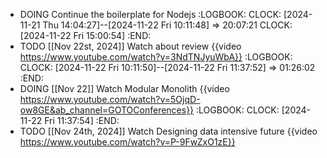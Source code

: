 - DOING Continue the boilerplate for Nodejs
  :LOGBOOK:
  CLOCK: [2024-11-21 Thu 14:04:27]--[2024-11-22 Fri 10:11:48] =>  20:07:21
  CLOCK: [2024-11-22 Fri 15:00:54]
  :END:
- TODO [[Nov 22st, 2024]] Watch about review {{video https://www.youtube.com/watch?v=3NdTNJyuWbA}}
  :LOGBOOK:
  CLOCK: [2024-11-22 Fri 10:11:50]--[2024-11-22 Fri 11:37:52] =>  01:26:02
  :END:
- DOING [[Nov 22]] Watch Modular Monolith {{video https://www.youtube.com/watch?v=5OjqD-ow8GE&ab_channel=GOTOConferences}}
  :LOGBOOK:
  CLOCK: [2024-11-22 Fri 11:37:54]
  :END:
- TODO [[Nov 24th, 2024]] Watch Designing data intensive future {{video https://www.youtube.com/watch?v=P-9FwZxO1zE}}